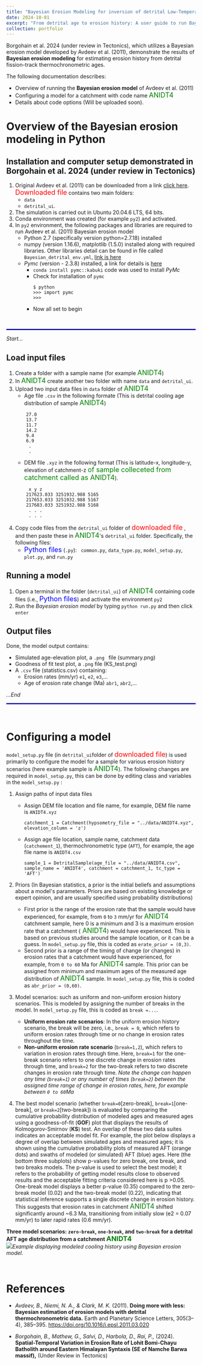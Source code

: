 ```yaml
---
title: "Bayesian Erosion Modeling for inversion of detrital Low-Temperature Thermochronometric ages"
date: 2024-10-01
excerpt: "From detrital age to erosion history: A user guide to run Bayesian Erosion Model  <br/><img src='/images/web_bayes_3.png'> Please reach out here (borgohain.biraj@gmail.com) for more aid!"
collection: portfolio
---
```




Borgohain et al. 2024 (under review in Tectonics), which utilizes a Bayesian erosion model developed by Avdeev et al. (2011), demonstrate the results of **Bayesian erosion modeling** for estimating erosion history from detrital fission-track thermochronometric ages. 

The following documentation describes: 
- Overview of running the **Bayesian erosion model** of Avdeev et al. (2011)
- Configuring a model for a catchment with code name <span style="font-size:18px; color:green"> ANIDT4</span> 
- Details about code options (Will be uploaded soon). 



# Overview of the Bayesian erosion modeling in Python

## Installation and computer setup demonstrated in Borgohain et al. 2024 (under review in Tectonics)
1. Original Avdeev et al. (2011) can be downloaded from a link [click here](https://code.google.com/archive/p/thermochron/downloads). <span style="font-size:18px; color:red"> Downloaded file</span>  contains two main folders: 
   - ```data```
   - ```detrital_ui```.
2. The simulation is carried out in Ubuntu 20.04.6 LTS, 64 bits.
3. Conda environment was created (for example ```py2```) and activated.
4. In ```py2``` environment, the following packages and libraries are required to run Avdeev et al. (2011) Bayesian erosion model 
   - Python 2.7 (specifically version python=2.7.18) installed
   - numpy (version 1.16.6), matplotlib (1.5.0) installed along with required libraries. Other libraries detail can be found in file called ``` Bayesian_detrital_env.yml ```, [link is here](https://github.com/birajborgohain/Detrital-Thermochron-Avdeev-et-al.-2019/tree/main)
   - *Pymc* (version - 2.3.8) installed, a link for details is [here](https://pymcmc.readthedocs.io/en/latest/INSTALL.html)
      - ``` conda install pymc::kabuki ``` code was used to install *PyMc*
      - Check for installation of ```pymc```
         ```
         $ python
        >>> import pymc
        >>>
         ```
      - Now all set to begin
<br>
<hr style="border:1px solid blue">

*Start...*

## Load input files

1. Create a folder with a sample name (for example <span style="font-size:18px; color:green"> ANIDT4</span>)
2. In <span style="font-size:18px; color:green"> ANIDT4</span> create another two folder with name ```data``` and ```detrital_ui```.
3. Upload two input data files in ```data``` folder of <span style="font-size:18px; color:green"> ANIDT4</span>
     - Age file ```.csv``` in the following formate (This is detrital cooling age distribution of sample <span style="font-size:18px; color:green"> ANIDT4</span>)
      ```
          27.0
          13.7
          11.7
          14.2
          9.4
          6.9
           .
           .  
      ```
      - DEM file ```.xyz``` in the following format (This is latitude-x, longitude-y, elevation of catchment-z <span style="font-size:18px; color:green"> of sample colleceted from catchment called as ANIDT4</span>).
      ```
           x y z 
          217623.033 3251932.988 5165
          217653.033 3251932.988 5167
          217683.033 3251932.988 5168
           . . .
           . . .
      ```
4. Copy code files from the ```detrital_ui``` folder of <span style="font-size:18px; color:red"> downloaded file</span> , and then paste these in <span style="font-size:18px; color:green"> ANIDT4</span>'s ```detrital_ui``` folder. Specifically, the following files:
     -  <span style="font-size:18px; color:blue"> Python files</span> (```.py```): ``` common.py```, ```data_type.py```, ```model_setup.py```, ```plot.py```, and ```run.py```



## Running a model

1. Open a terminal in the folder (```detrital_ui```) of <span style="font-size:18px; color:green"> ANIDT4</span> containing code files (i.e., <span style="font-size:18px; color:blue"> Python files</span>) and activate the environment ```py2``` 
2. Run the *Bayesian erosion model* by typing ```python run.py``` and then click ```enter```
  

## Output files
 
Done, the model output contains:
- Simulated age-elevation plot, a ```.png ``` file (summary.png)
- Goodness of fit test plot, a ```.png``` file (KS_test.png)
- A ```.csv``` file (statistics.csv) containing: 
  - Erosion rates (mm/yr) ```e1```, ```e2```, ```e3```,...
  - Age of erosion rate change  (Ma) ```abr1```, ```abr2```,...

*...End*
<hr style="border:1px solid blue">
<br>

# Configuring a model

```model_setup.py``` file (in ```detrital_ui```folder of <span style="font-size:18px; color:red"> downloaded file</span>) is used primarily to configure the model for a sample for various erosion history scenarios (here example sample is <span style="font-size:18px; color:green"> ANIDT4</span>). 
The following changes are required in ```model_setup.py```, this can be done by editing class and variables in the ```model_setup.py``` :
1. Assign paths of input data files
   - Assign DEM file location and file name, for example, DEM file name is ```ANIDT4.xyz```
      ```
      catchment_1 = Catchment(hypsometry_file = "../data/ANIDT4.xyz", elevation_column = 'z')
      ```
   - Assign age file location, sample name, catchment data (```catchement_1```), thermochronometric type (```AFT```), for example, the age file name is ```ANIDT4.csv```
      ```
      sample_1 = DetritalSample(age_file = "../data/ANIDT4.csv", sample_name = 'ANIDT4', catchment = catchment_1, tc_type = 'AFT')
      ```
2. Priors (In Bayesian statistics, a prior is the initial beliefs and assumptions about a model's parameters. Priors are based on existing knowledge or expert opinion, and are usually specified using probability distributions)
   - First prior is the range of the erosion rate that the sample would have experienced, for example, from ```0``` to ```3``` mm/yr for <span style="font-size:18px; color:green"> ANIDT4</span> catchment sample, here 0 is a minimum and 3 is a maximum erosion rate that a catchment (<span style="font-size:18px; color:green"> ANIDT4</span>) would have experienced. This is based on previous studies around the sample location, or it can be a guess. In ```model_setup.py``` file, this is coded as ```erate_prior = (0,3)```.
   - Second prior is a range of the timing of change (or changes) in erosion rates that a catchment would have experienced, for example, from ```0 to 60``` Ma for <span style="font-size:18px; color:green"> ANIDT4</span> sample. This prior can be assigned from minimum and maximum ages of the measured age distribution of <span style="font-size:18px; color:green"> ANIDT4</span> sample.  In ```model_setup.py``` file, this is coded as ```abr_prior = (0,60)```.

3. Model scenarios: such as uniform and non-uniform erosion history scenarios. This is modeled by assigning the number of breaks in the model. In ```model_setup.py``` file, this is coded as ```break =...```.
   - **Uniform erosion rate scenarios**: In the uniform erosion history scenario, the break will be zero, i.e., ```break = 0```, which refers to uniform erosion rates through time or no change in erosion rates throughout the time.
   - **Non-uniform erosion rate scenario** (```break=1,2```), which refers to variation in erosion rates through time. Here, ```break=1``` for the one-break scenario refers to one discrete change in erosion rates through time, and ```break=2``` for the two-break refers to two discrete changes in erosion rate through time. *Note the change can happen any time (```break=1```) or any number of times (```break=2```) between the assigned time range of change in erosion rates, here, for example between ```0 to 60```Ma*
     
4. The best model scenario (whether  ```break=0```[zero-break], ```break=1```[one-break], or ```break=2```[two-break]) is evaluated by comparing the cumulative probability distribution of modeled ages and measured ages using a goodness-of-fit (**GOF**) plot that displays the results of Kolmogorov-Smirnov (**KS**) test. An overlap of these two data suites indicates an acceptable model fit. For example, the plot below displays a degree of overlap between simulated ages and measured ages; it is shown using the cumulative probability plots of measured AFT (orange dots) and swaths of modeled (or simulated) AFT (blue) ages. Here (the bottom three subplots) show p-values for zero break, one break, and two breaks models. The p-value is used to select the best model; it refers to the probability of getting model results close to observed results and the acceptable fitting criteria considered here is p >0.05. One-break model displays a better p-value (0.35) compared to the zero-break model (0.02) and the two-break model (0.22), indicating that statistical inference supports a single discrete change in erosion history. This suggests that erosion rates in catchment <span style="font-size:18px; color:green">ANIDT4</span> shifted significantly around ~6.3 Ma, transitioning from initially slow (e2 = 0.07 mm/yr) to later rapid rates (0.6 mm/yr).
   
**Three model scenarios: ```zero-break```, ```one-break```, and ```two-break``` for a detrital AFT age distribution from a catchment <span style="font-size:18px; color:green"> ANIDT4</span>** <br/><img src='/images/break models.png'>*Example displaying modeled cooling history using Bayesian erosion model.*  
     
<br>

# References

- *Avdeev, B., Niemi, N. A., & Clark, M. K.* (2011). **Doing more with less: Bayesian estimation of erosion models with detrital thermochronometric data.** Earth and Planetary Science Letters, 305(3–4), 385–395. https://doi.org/10.1016/j.epsl.2011.03.020


- *Borgohain, B., Mathew, G., Salvi, D., Harbola, D., Rai, P.,* (2024). **Spatial-Temporal Variation in Erosion Rate of Lohit Bomi-Chayu Batholith around Eastern Himalayan Syntaxis (SE of Namche Barwa massif),** (Under Review in Tectonics)





